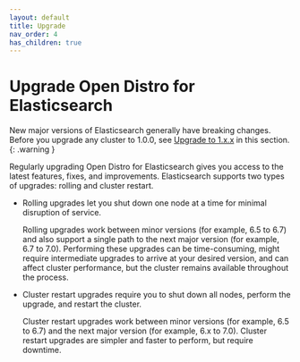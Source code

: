 ```yaml
---
layout: default
title: Upgrade
nav_order: 4
has_children: true
---
```


# Upgrade Open Distro for Elasticsearch

New major versions of Elasticsearch generally have breaking changes. Before you upgrade any cluster to 1.0.0, see [Upgrade to 1.x.x](1-0-0/) in this section.
{: .warning }

Regularly upgrading Open Distro for Elasticsearch gives you access to the latest features, fixes, and improvements. Elasticsearch supports two types of upgrades: rolling and cluster restart.

- Rolling upgrades let you shut down one node at a time for minimal disruption of service.

  Rolling upgrades work between minor versions (for example, 6.5 to 6.7) and also support a single path to the next major version (for example, 6.7 to 7.0). Performing these upgrades can be time-consuming, might require intermediate upgrades to arrive at your desired version, and can affect cluster performance, but the cluster remains available throughout the process.

- Cluster restart upgrades require you to shut down all nodes, perform the upgrade, and restart the cluster.

  Cluster restart upgrades work between minor versions (for example, 6.5 to 6.7) and the next major version (for example, 6.x to 7.0). Cluster restart upgrades are simpler and faster to perform, but require downtime.
